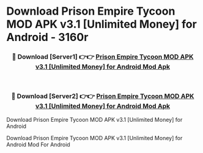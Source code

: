 # Download Prison Empire Tycoon MOD APK v3.1 [Unlimited Money] for Android - 3160r


<div align="center">
<h3>🔴 Download [Server1] 👉👉 <a href="https://apk-comot.site?title=Prison_Empire_Tycoon_MOD_APK_v3.1_[Unlimited_Money]_for_Android">Prison Empire Tycoon MOD APK v3.1 [Unlimited Money] for Android Mod Apk</a></h3><br>
<h3>🔴 Download [Server2] 👉👉 <a href="https://apk-comot.site?title=Prison_Empire_Tycoon_MOD_APK_v3.1_[Unlimited_Money]_for_Android">Prison Empire Tycoon MOD APK v3.1 [Unlimited Money] for Android Mod Apk</a></h3>
</div>



Download Prison Empire Tycoon MOD APK v3.1 [Unlimited Money] for Android 

Download Prison Empire Tycoon MOD APK v3.1 [Unlimited Money] for Android Mod For Android